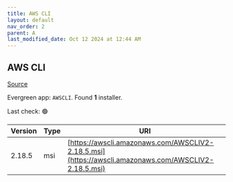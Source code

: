 ```yaml
---
title: AWS CLI
layout: default
nav_order: 2
parent: A
last_modified_date: Oct 12 2024 at 12:44 AM
---
```


## AWS CLI

[Source](https://github.com/aws/aws-cli/)

Evergreen app: `AWSCLI`. Found **1** installer.

Last check: 🟢

| Version | Type | URI                                                                                                  |
| ------- | ---- | ---------------------------------------------------------------------------------------------------- |
| 2.18.5  | msi  | [https://awscli.amazonaws.com/AWSCLIV2-2.18.5.msi](https://awscli.amazonaws.com/AWSCLIV2-2.18.5.msi) |
